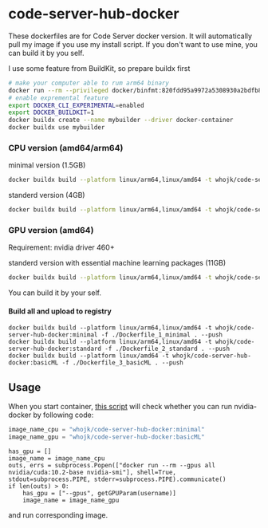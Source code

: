 # code-server-hub-docker

These dockerfiles are for Code Server docker version.
It will automatically pull my image if you use my install script. If you don't want to use mine, you can build it by you self.

I use some feature from BuildKit, so prepare buildx first

```bash
# make your computer able to rum arm64 binary
docker run --rm --privileged docker/binfmt:820fdd95a9972a5308930a2bdfb8573dd4447ad3
# enable expremental feature
export DOCKER_CLI_EXPERIMENTAL=enabled
export DOCKER_BUILDKIT=1
docker buildx create --name mybuilder --driver docker-container
docker buildx use mybuilder
```

### CPU version (amd64/arm64)
minimal version (1.5GB)
```bash
docker buildx build --platform linux/arm64,linux/amd64 -t whojk/code-server-hub-docker:minimal -f ./Dockerfile_1_minimal . --output="type=docker"

```

standerd version (4GB)
```bash
docker buildx build --platform linux/arm64,linux/amd64 -t whojk/code-server-hub-docker:standard -f ./Dockerfile_2_standard . --output="type=docker"
```

### GPU version (amd64)
Requirement: nvidia driver 460+

standerd version with essential machine learning packages (11GB)
```bash
docker buildx build --platform linux/arm64,linux/amd64 -t whojk/code-server-hub-docker:basicML -f ./Dockerfile_3_basicML . --output="type=docker"
```

You can build it by your self.

#### Build all and upload to registry
```
docker buildx build --platform linux/arm64,linux/amd64 -t whojk/code-server-hub-docker:minimal -f ./Dockerfile_1_minimal . --push
docker buildx build --platform linux/arm64,linux/amd64 -t whojk/code-server-hub-docker:standard -f ./Dockerfile_2_standard . --push
docker buildx build --platform linux/amd64 -t whojk/code-server-hub-docker:basicML -f ./Dockerfile_3_basicML . --push
```

## Usage
When you start container, [this script](https://github.com/HuJK/Code-Server-Hub/blob/master/util/create_docker.py) will check whether you can run nvidia-docker by following code:

```python
image_name_cpu = "whojk/code-server-hub-docker:minimal"
image_name_gpu = "whojk/code-server-hub-docker:basicML"
```
```python3
has_gpu = []
image_name = image_name_cpu
outs, errs = subprocess.Popen(["docker run --rm --gpus all nvidia/cuda:10.2-base nvidia-smi"], shell=True, stdout=subprocess.PIPE, stderr=subprocess.PIPE).communicate()
if len(outs) > 0:
    has_gpu = ["--gpus", getGPUParam(username)]
    image_name = image_name_gpu
```
and run corresponding image.
